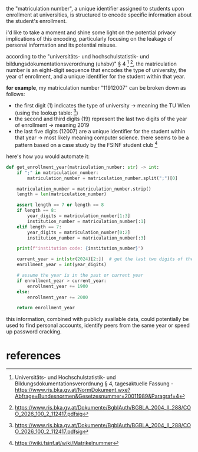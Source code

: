 the "matriculation number", a unique identifier assigned to students upon enrollment at universities, is structured to encode specific information about the student's enrollment.

i'd like to take a moment and shine some light on the potential privacy implications of this encoding, particularly focusing on the leakage of personal information and its potential misuse.

according to the "universitäts- und hochschulstatistik- und bildungsdokumentationsverordnung (uhsbv)" § 4 [^legal1] [^legal2], the matriculation number is an eight-digit sequence that encodes the type of university, the year of enrollment, and a unique identifier for the student within that year.

**for example**, my matriculation number "11912007" can be broken down as follows:

- the first digit (1) indicates the type of university → meaning the TU Wien (using the lookup table: [^legal2])
- the second and third digits (19) represent the last two digits of the year of enrollment → meaning 2019
- the last five digits (12007) are a unique identifier for the student within that year → most likely meaning computer science. there seems to be a pattern based on a case study by the FSINF student club [^fsinf]

here's how you would automate it:

```python
def get_enrollment_year(matriculation_number: str) -> int:
    if ";" in matriculation_number:
        matriculation_number = matriculation_number.split(";")[0]

    matriculation_number = matriculation_number.strip()
    length = len(matriculation_number)

    assert length == 7 or length == 8
    if length == 8:
        year_digits = matriculation_number[1:3]
        institution_number = matriculation_number[:1]
    elif length == 7:
        year_digits = matriculation_number[0:2]
        institution_number = matriculation_number[:3]

    print(f"institution code: {institution_number}")

    current_year = int(str(2024)[2:])  # get the last two digits of the current year
    enrollment_year = int(year_digits)

    # assume the year is in the past or current year
    if enrollment_year > current_year:
        enrollment_year += 1900
    else:
        enrollment_year += 2000

    return enrollment_year
```

this information, combined with publicly available data, could potentially be used to find personal accounts, identify peers from the same year or speed up password cracking.

# references

[^legal1]: Universitäts- und Hochschulstatistik- und Bildungsdokumentationsverordnung § 4, tagesaktuelle Fassung - https://www.ris.bka.gv.at/NormDokument.wxe?Abfrage=Bundesnormen&Gesetzesnummer=20011989&Paragraf=4

[^legal2]: https://www.ris.bka.gv.at/Dokumente/BgblAuth/BGBLA_2004_II_288/COO_2026_100_2_112417.pdfsig

[^fsinf]: https://wiki.fsinf.at/wiki/Matrikelnummer
